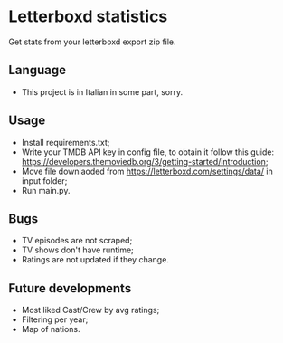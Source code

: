 # Letterboxd statistics
Get stats from your letterboxd export zip file.

## Language
- This project is in Italian in some part, sorry.

## Usage
- Install requirements.txt;
- Write your TMDB API key in config file, to obtain it follow this guide: https://developers.themoviedb.org/3/getting-started/introduction;
- Move file downlaoded from https://letterboxd.com/settings/data/ in input folder;
- Run main.py.

## Bugs
- TV episodes are not scraped;
- TV shows don't have runtime;
- Ratings are not updated if they change.

## Future developments
- Most liked Cast/Crew by avg ratings;
- Filtering per year;
- Map of nations.
